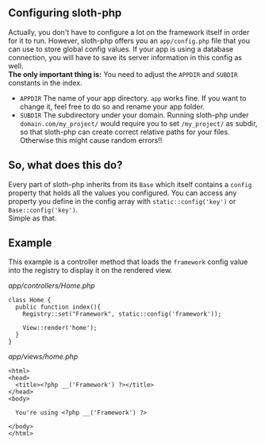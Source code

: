 ## Configuring sloth-php
Actually, you don't have to configure a lot on the framework itself in order for it to run. However, sloth-php offers you an `app/config.php` file that you can use to store global config values.
If your app is using a database connection, you will have to save its server information in this config as well.   
**The only important thing is:** You need to adjust the `APPDIR` and `SUBDIR` constants in the index.
- `APPDIR` The name of your app directory. `app` works fine. If you want to change it, feel free to do so and rename your app folder.
- `SUBDIR` The subdirectory under your domain. Running sloth-php under `domain.com/my_project/` would require you to set `/my_project/` as subdir, so that sloth-php can create correct relative paths for your files. Otherwise this might cause random errors!!


## So, what does this do?
Every part of sloth-php inherits from its `Base` which itself contains a `config` property that holds all the values you configured. You can access any property you define in the config array with `static::config('key')` or `Base::config('key')`.  
Simple as that.

## Example
This example is a controller method that loads the `framework` config value into the registry to display it on the rendered view.

*app/controllers/Home.php*
```
class Home {
  public function index(){
    Registry::set("Framework", static::config('framework'));
    
    View::render('home');
  }
}
```


*app/views/home.php*
```
<html>
<head>
  <title><?php __('Framework') ?></title>
</head>
<body>

  You're using <?php __('Framework') ?>

</body>
</html>
```